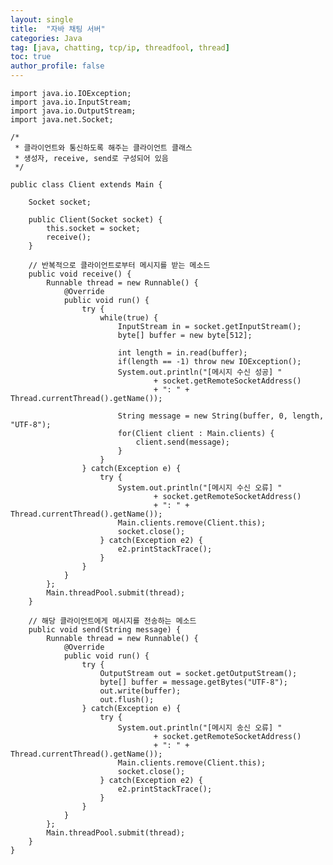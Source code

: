 ```yaml
---
layout: single
title:  "자바 채팅 서버"
categories: Java
tag: [java, chatting, tcp/ip, threadfool, thread]
toc: true
author_profile: false
---
```

<head>
  <style>
    table.dataframe {
      white-space: normal;
      width: 100%;
      height: 240px;
      display: block;
      overflow: auto;
      font-family: Arial, sans-serif;
      font-size: 0.9rem;
      line-height: 20px;
      text-align: center;
      border: 0px !important;
    }

    table.dataframe th {
      text-align: center;
      font-weight: bold;
      padding: 8px;
    }

    table.dataframe td {
      text-align: center;
      padding: 8px;
    }

    table.dataframe tr:hover {
      background: #b8d1f3; 
    }

    .output_prompt {
      overflow: auto;
      font-size: 0.9rem;
      line-height: 1.45;
      border-radius: 0.3rem;
      -webkit-overflow-scrolling: touch;
      padding: 0.8rem;
      margin-top: 0;
      margin-bottom: 15px;
      font: 1rem Consolas, "Liberation Mono", Menlo, Courier, monospace;
      color: $code-text-color;
      border: solid 1px $border-color;
      border-radius: 0.3rem;
      word-break: normal;
      white-space: pre;
    }

  .dataframe tbody tr th:only-of-type {
      vertical-align: middle;
  }

  .dataframe tbody tr th {
      vertical-align: top;
  }

  .dataframe thead th {
      text-align: center !important;
      padding: 8px;
  }

  .page__content p {
      margin: 0 0 0px !important;
  }

  .page__content p > strong {
    font-size: 0.8rem !important;
  }

  </style>
</head>


```
import java.io.IOException;
import java.io.InputStream;
import java.io.OutputStream;
import java.net.Socket;

/*
 * 클라이언트와 통신하도록 해주는 클라이언트 클래스
 * 생성자, receive, send로 구성되어 있음
 */

public class Client extends Main {

	Socket socket;
	
	public Client(Socket socket) {
		this.socket = socket;
		receive();
	}
	
	// 반복적으로 클라이언트로부터 메시지를 받는 메소드
	public void receive() { 
		Runnable thread = new Runnable() {
			@Override
			public void run() {
				try {
					while(true) {
						InputStream in = socket.getInputStream();
						byte[] buffer = new byte[512];
						
						int length = in.read(buffer);
						if(length == -1) throw new IOException();
						System.out.println("[메시지 수신 성공] " 
								+ socket.getRemoteSocketAddress()
								+ ": " + Thread.currentThread().getName());
						
						String message = new String(buffer, 0, length, "UTF-8");
						for(Client client : Main.clients) {
							client.send(message);
						}
					}
				} catch(Exception e) {
					try {
						System.out.println("[메시지 수신 오류] "
								+ socket.getRemoteSocketAddress()
								+ ": " + Thread.currentThread().getName());
						Main.clients.remove(Client.this);
						socket.close();
					} catch(Exception e2) {
						e2.printStackTrace();
					}
				}
			}
		};
		Main.threadPool.submit(thread);
	}
	
	// 해당 클라이언트에게 메시지를 전송하는 메소드
	public void send(String message) {
		Runnable thread = new Runnable() {
			@Override
			public void run() {
				try {
					OutputStream out = socket.getOutputStream();
					byte[] buffer = message.getBytes("UTF-8");
					out.write(buffer);
					out.flush();
				} catch(Exception e) {
					try {
						System.out.println("[메시지 송신 오류] "
								+ socket.getRemoteSocketAddress()
								+ ": " + Thread.currentThread().getName());
						Main.clients.remove(Client.this);
						socket.close();
					} catch(Exception e2) {
						e2.printStackTrace();
					}
				}
			}
		};
		Main.threadPool.submit(thread);		
	}
}
```